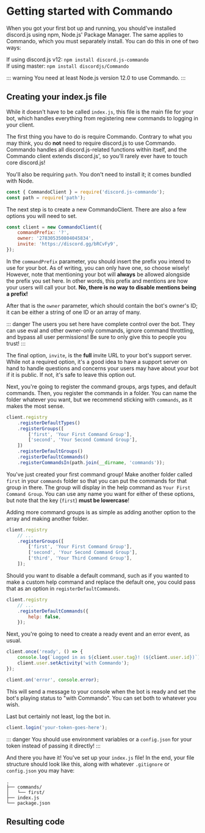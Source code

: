 # Getting started with Commando

When you got your first bot up and running, you should've installed discord.js using npm, Node.js' Package Manager. The same applies to Commando, which you must separately install. You can do this in one of two ways:

If using discord.js v12: `npm install discord.js-commando`  
If using master: `npm install discordjs/Commando`

::: warning
You need at least Node.js version 12.0 to use Commando.
:::

## Creating your index.js file

While it doesn't have to be called `index.js`, this file is the main file for your bot, which handles everything from registering new commands to logging in your client.

The first thing you have to do is require Commando. Contrary to what you may think, you do **not** need to require discord.js to use Commando. Commando handles all discord.js-related functions within itself, and the Commando client extends discord.js', so you'll rarely ever have to touch core discord.js!

You'll also be requiring `path`. You don't need to install it; it comes bundled with Node.

```js
const { CommandoClient } = require('discord.js-commando');
const path = require('path');
```

The next step is to create a new CommandoClient. There are also a few options you will need to set.

```js
const client = new CommandoClient({
	commandPrefix: '?',
	owner: '278305350804045834',
	invite: 'https://discord.gg/bRCvFy9',
});
```

In the `commandPrefix` parameter, you should insert the prefix you intend to use for your bot. As of writing, you can only have one, so choose wisely! However, note that mentioning your bot will **always** be allowed alongside the prefix you set here. In other words, this prefix and mentions are how your users will call your bot. **No, there is no way to disable mentions being a prefix!**

After that is the `owner` parameter, which should contain the bot's owner's ID; it can be either a string of one ID or an array of many.

::: danger
The users you set here have complete control over the bot. They can use eval and other owner-only commands, ignore command throttling, and bypass all user permissions! Be sure to only give this to people you trust!
:::

The final option, `invite`, is the **full** invite URL to your bot's support server. While not a required option, it's a good idea to have a support server on hand to handle questions and concerns your users may have about your bot if it is public. If not, it's safe to leave this option out.

Next, you're going to register the command groups, args types, and default commands. Then, you register the commands in a folder. You can name the folder whatever you want, but we recommend sticking with `commands`, as it makes the most sense.

```js
client.registry
	.registerDefaultTypes()
	.registerGroups([
		['first', 'Your First Command Group'],
		['second', 'Your Second Command Group'],
	])
	.registerDefaultGroups()
	.registerDefaultCommands()
	.registerCommandsIn(path.join(__dirname, 'commands'));
```

You've just created your first command group! Make another folder called `first` in your `commands` folder so that you can put the commands for that group in there. The group will display in the help command as `Your First Command Group`. You can use any name you want for either of these options, but note that the key (`first`) **must be lowercase**!

Adding more command groups is as simple as adding another option to the array and making another folder.

```js {6}
client.registry
	// ...
	.registerGroups([
		['first', 'Your First Command Group'],
		['second', 'Your Second Command Group'],
		['third', 'Your Third Command Group'],
	]);
```

Should you want to disable a default command, such as if you wanted to make a custom help command and replace the default one, you could pass that as an option in `registerDefaultCommands`.

```js {3-5}
client.registry
	// ...
	.registerDefaultCommands({
		help: false,
	});
```

Next, you're going to need to create a ready event and an error event, as usual.

```js
client.once('ready', () => {
	console.log(`Logged in as ${client.user.tag}! (${client.user.id})`);
	client.user.setActivity('with Commando');
});

client.on('error', console.error);
```

This will send a message to your console when the bot is ready and set the bot's playing status to "with Commando". You can set both to whatever you wish.

Last but certainly not least, log the bot in.

```js
client.login('your-token-goes-here');
```

::: danger
You should use environment variables or a `config.json` for your token instead of passing it directly!
:::

And there you have it! You've set up your `index.js` file! In the end, your file structure should look like this, along with whatever `.gitignore` or `config.json` you may have:

```
.
├── commands/
│   └── first/
├── index.js
└── package.json
```

## Resulting code

<ResultingCode />
